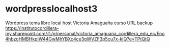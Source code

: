 # wordpresslocalhost3
Wordpress tema libre local host
Victoria Amaguaña
curso
URL 
backup https://institutocordillera-my.sharepoint.com/:f:/g/personal/victoria_amaguana_cordillera_edu_ec/Eno4hbzgHMBHkpIW44GwMhYBXc4ce3qWVZF3p5cu7x-kIQ?e=TPtQtQ
